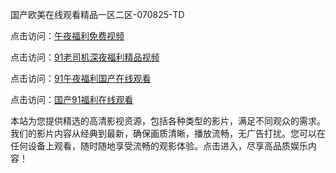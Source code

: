 国产欧美在线观看精品一区二区-070825-TD

点击访问：<a href="https://bsdf-5f5.pages.dev/">午夜福利免费视频</a>

点击访问：<a href="https://cfad.pages.dev/">91老司机深夜福利精品视频</a>

点击访问：<a href="https://gfd-5xg.pages.dev/">91午夜福利国产在线观看</a>

点击访问：<a href="https://fdhf-454.pages.dev/">国产91福利在线观看</a>

本站为您提供精选的高清影视资源，包括各种类型的影片，满足不同观众的需求。我们的影片内容从经典到最新，确保画质清晰，播放流畅，无广告打扰。您可以在任何设备上观看，随时随地享受流畅的观影体验。点击进入，尽享高品质娱乐内容！

<span style="display:none;">[Canonical link](https://github.com/mm20250708/mm04 ）</span>
